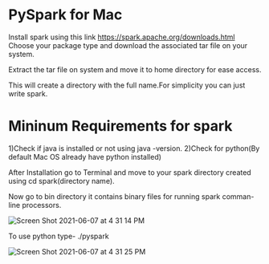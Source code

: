 # PySpark for Mac

Install spark using this link https://spark.apache.org/downloads.html
Choose your package type and download the associated tar file on your system.

Extract the tar file on system and move it to home directory for ease access.

This will create a directory with the full name.For simplicity you can just write spark.

# Mininum Requirements for spark
1)Check if java is installed or not using java -version.
2)Check for python(By default Mac OS already have python installed)


After Installation go to Terminal and move to your spark directory created using cd spark(directory name).

Now go to bin directory it contains binary files for running spark comman-line processors.

![Screen Shot 2021-06-07 at 4 31 14 PM](https://user-images.githubusercontent.com/62060239/121084187-5937d400-c7ae-11eb-9238-49a048166586.png)


To use python type- ./pyspark

![Screen Shot 2021-06-07 at 4 31 25 PM](https://user-images.githubusercontent.com/62060239/121084532-be8bc500-c7ae-11eb-83a2-c250f4de8849.png)

